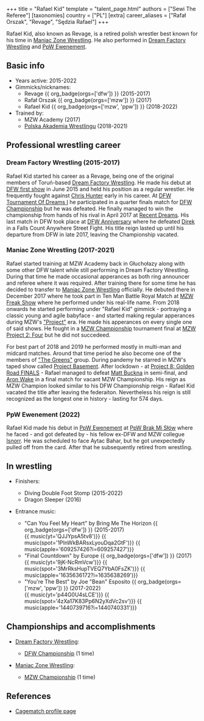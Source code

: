+++
title = "Rafael Kid"
template = "talent_page.html"
authors = ["Sewi The Referee"]
[taxonomies]
country = ["PL"]
[extra]
career_aliases = ["Rafał Orszak", "Revage", "Sędzia Rafael"]
+++

Rafael Kid, also known as Revage, is a retired polish wrestler best known for his time in [Maniac Zone Wrestling](@/o/mzw.md). He also performed in [Dream Factory Wrestling](@/o/dfw.md) and [PpW Ewenement](@/o/ppw.md).

## Basic info

* Years active: 2015-2022
* Gimmicks/nicknames:
  - Revage {{ org_badge(orgs=['dfw']) }} (2015-2017)
  - Rafał Orszak {{ org_badge(orgs=['mzw']) }} (2017)
  - Rafael Kid {{ org_badge(orgs=['mzw', 'ppw']) }} (2018-2022)
* Trained by:
  - MZW Academy (2017)
  - [Polska Akademia Wrestlingu](@/o/paw.md) (2018-2021)
 
## Professional wrestling career

### Dream Factory Wrestling (2015-2017)

Rafael Kid started his career as a Revage, being one of the original members of Toruń-based [Dream Factory Wrestling](@/o/dfw.md). He made his debut at [DFW first show](@/e/dfw/2015-06-20-dfw-showcase.md) in June 2015 and held his position as a regular wrestler. He frequently fought against [Chris Hunter](@/w/chris-hunter.md) early in his career. At [DFW Tournament Of Dreams I](@/e/dfw/2016-06-11-dfw-tournament-of-dreams-1.md) he participated in a quarter finals match for [DFW Championship](@/c/dfw-championship.md) but he was defeated. He finally managed to win the championship from hands of his rival in April 2017 at [Recent Dreams](@/e/dfw/2017-04-23-dfw-recent-dreams.md). His last match in DFW took place at [DFW Anniversary](@/e/dfw/2017-09-30-dfw-anniversary.md) where he defeated [Direk](@/w/direk.md) in a Falls Count Anywhere Street Fight. His title reign lasted up until his departure from DFW in late 2017, leaving the Championship vacated.

### Maniac Zone Wrestling (2017-2021)

Rafael started training at MZW Academy back in Głuchołazy along with some other DFW talent while still performing in Dream Factory Wrestling. During that time he made occasional apperances as both ring announcer and referee where it was required. After training there for some time he has decided to transfer to [Maniac Zone Wrestling](@/o/mzw.md) officially. He debuted there in December 2017 where he took part in Ten Man Battle Royal Match at [MZW Freak Show](@/e/mzw/2017-12-02-mzw-freak-show.md) where he performed under his real-life name. From 2018 onwards he started performing under "Rafael Kid" gimmick - portraying a classic young and agile babyface - and started making regular apperances during MZW's ["Project"](@/e/mzw/2018-10-13-mzw-project-1-new-beginning.md) era. He made his apperances on every single one of said shows. He fought in a [MZW Championship](@/c/mzw-championship.md) tournament final at [MZW Project 2: Four](@/e/mzw/2018-12-08-mzw-project-2-four.md) but he did not succedeed. 

For best part of 2018 and 2019 he performed mostly in multi-man and midcard matches. Around that time period he also become one of the members of ["The Greens"](@/a/the-greens.md) group. During pandemy he starred in MZW's taped show called [Project Basement](@/e/mzw/2021-03-18-mzw-project-basement-1.md). After lockdown - at [Project 8: Golden Road FINALS](@/e/mzw/2021-08-14-mzw-project-8-golden-road-finals.md) - Rafael managed to defeat [Matt Buckna](@/w/matt-buckna.md) in semi-final, and [Aron Wake](@/w/aron-wake.md) in a final match for vacant MZW Championship. His reign as MZW Champion looked similar to his DFW Championship reign - Rafael Kid vacated the title after leaving the federaiton. Nevertheless his reign is still recognized as the longest one in history - lasting for 574 days. 

### PpW Ewenement (2022)

Rafael Kid made his debut in [PpW Ewenement](@/o/ppw.md) at [PpW Brak Mi Słów](@/e/ppw/2022-09-10-ppw-brak-mi-slow.md) where he faced - and got defeated by - his fellow ex-DFW and MZW collegue [Isnorr](@/w/isnorr.md). He was scheduled to face Aytac Bahar, but he got unexpectedly pulled off from the card. After that he subsequently retired from wrestling.

## In wrestling

* Finishers:
  - Diving Double Foot Stomp (2015-2022)
  - Dragon Sleeper (2016)
 
* Entrance music:
  - "Can You Feel My Heart" by Bring Me The Horizon
    {{ org_badge(orgs=['dfw']) }} (2015-2017) <br>
    {{ music(yt='QJJYpsA5tv8')}}
    {{ music(spot='1PInWkBARsxLyouDqa2GtF')}}
    {{ music(apple='609257426?i=609257427')}}
  - "Final Countdown" by Europe
    {{ org_badge(orgs=['dfw']) }} (2017) <br>
    {{ music(yt='9jK-NcRmVcw')}}
    {{ music(spot='3MrRksHupTVEQ7YbA0FsZK')}}
    {{ music(apple='1635636172?i=1635638269')}}
  - "You're The Best" by Joe "Bean" Esposito
    {{ org_badge(orgs=['mzw', 'ppw']) }} (2017-2022) <br>
    {{ music(yt='p44G0U4sLCE')}}
    {{ music(spot='4zXa17K83Pp6N2yXdVc2sv')}}
    {{ music(apple='1440739716?i=1440740331')}}

## Championships and accomplishments

* [Dream Factory Wrestling](@/o/dfw.md):
  - [DFW Championship](@/c/dfw-championship.md) (1 time)

* [Maniac Zone Wrestling](@/o/mzw.md):
  - [MZW Championship](@/c/mzw-championship.md) (1 time)

## References

* [Cagematch profile page](https://www.cagematch.net/?id=2&nr=24692)
